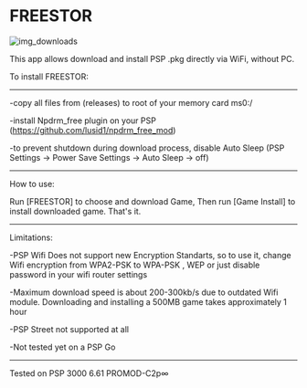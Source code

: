 # FREESTOR 

![img_downloads]

This app allows download and install PSP .pkg directly via WiFi, without PC. 

To install FREESTOR:
___________________________
-copy all files from (releases) to root of your memory card ms0:/

-install Npdrm_free plugin on your PSP (https://github.com/lusid1/npdrm_free_mod)

-to prevent shutdown during download process, disable Auto Sleep (PSP Settings -> Power Save Settings -> Auto Sleep -> off)
___________________________
How to use:

Run [FREESTOR] to choose and download Game, Then run [Game Install] to install downloaded game. That's it.
___________________________
Limitations:

-PSP Wifi Does not support new Encryption Standarts, so to use it, change Wifi encryption from WPA2-PSK to WPA-PSK , WEP or just disable password in your wifi router settings

-Maximum download speed is about 200-300kb/s due to outdated Wifi module. Downloading and installing a 500MB game takes approximately 1 hour

-PSP Street not supported at all

-Not tested yet on a PSP Go 
___________________________
Tested on PSP 3000 6.61 PROMOD-C2p∞

[img_downloads]: https://img.shields.io/github/downloads/GorGylka/FREESTOR/total.svg?color=red&style=for-the-badge&maxAge=3600
